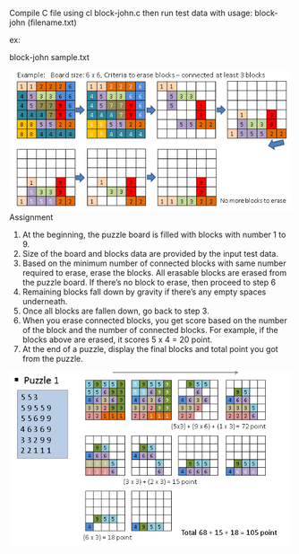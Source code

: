 Compile C file using cl block-john.c
then run test data with usage:
block-john (filename.txt)

ex:

block-john sample.txt

![](instruction/image1.png)
Assignment
1. At the beginning, the puzzle board is filled with blocks with number 1 to 9. 
2. Size of the board and blocks data are provided by the input test data.
3. Based on the minimum number of connected blocks with same number required to erase, erase the blocks. All erasable blocks are erased from the puzzle board.  If there’s no block to erase, then proceed to step 6
4. Remaining blocks fall down by gravity if there’s any empty spaces underneath.
5. Once all blocks are fallen down, go back to step 3.
6. When you erase connected blocks, you get score based on the number of the block and the number of  connected blocks.   For example, if the blocks above are erased, it scores 5 x 4 = 20 point.
7. At the end of a puzzle, display the final blocks and total point you got from the puzzle.

![](instruction/image2.png)
